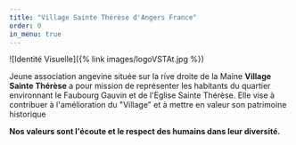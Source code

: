 ```yaml
---
title: "Village Sainte Thérèse d'Angers France"
order: 0
in_menu: true
---
```

![Identité Visuelle]({% link images/logoVSTAt.jpg %})



Jeune association angevine située sur la rive droite de la Maine  **Village Sainte Thérèse** a pour mission de représenter les habitants du quartier environnant le Faubourg Gauvin et de l'Eglise Sainte Thérèse. Elle vise à contribuer à l'amélioration du "Village" et à mettre en valeur son patrimoine historique 

**Nos valeurs sont l'écoute et le respect des humains dans leur diversité.** 
